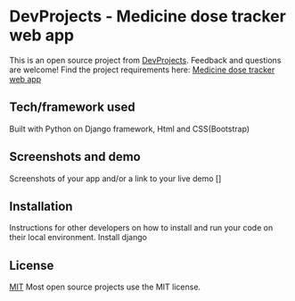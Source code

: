 # DevProjects - Medicine dose tracker web app 

This is an open source project from [DevProjects](http://www.codementor.io/projects). Feedback and questions are welcome!
Find the project requirements here: [Medicine dose tracker web app ](https://www.codementor.io/projects/web/medicine-dose-tracker-b6evlas194)

## Tech/framework used
Built with Python on Django framework, Html and CSS(Bootstrap)

## Screenshots and demo
Screenshots of your app and/or a link to your live demo
[]

## Installation
Instructions for other developers on how to install and run your code on their local environment.
Install django

## License
[MIT](https://choosealicense.com/licenses/mit/)
Most open source projects use the MIT license. 
